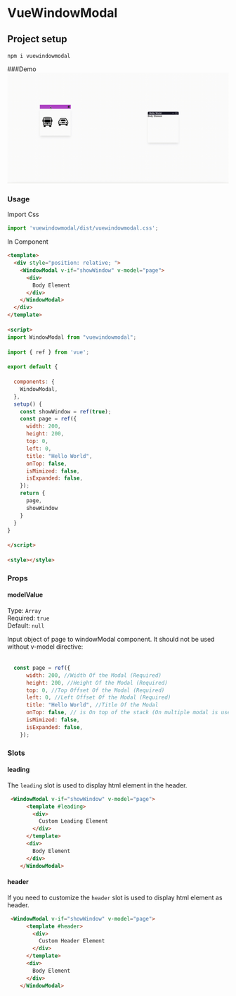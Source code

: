 # VueWindowModal

## Project setup
```
npm i vuewindowmodal
```


###Demo
![demo gif](https://raw.githubusercontent.com/xalife/vue-windowmodal/main/sample/gif/vuewindowmodal-sample.gif)

### Usage

Import Css

```js
import 'vuewindowmodal/dist/vuewindowmodal.css';
```



In Component
```html
<template>
  <div style="position: relative; ">
    <WindowModal v-if="showWindow" v-model="page">
      <div>
        Body Element
      </div>
    </WindowModal>
  </div>
</template>

<script>
import WindowModal from "vuewindowmodal";

import { ref } from 'vue';

export default {

  components: {
    WindowModal,
  },
  setup() {
    const showWindow = ref(true);
    const page = ref({
      width: 200,
      height: 200,
      top: 0,
      left: 0,
      title: "Hello World",
      onTop: false,
      isMimized: false,
      isExpanded: false,
    });
    return {
      page,
      showWindow
    }
  }
}

</script>

<style></style>

```

### Props
#### modelValue
Type: `Array`<br>
Required: `true`<br>
Default: `null`

Input object of page to windowModal component.
It should not be used without v-model directive:
```javascript

  const page = ref({
      width: 200, //Width Of the Modal (Required)
      height: 200, //Height Of the Modal (Required)
      top: 0, //Top Offset Of the Modal (Required)
      left: 0, //Left Offset Of the Modal (Required)
      title: "Hello World", //Title Of the Modal 
      onTop: false, // is On top of the stack (On multiple modal is used)
      isMimized: false,
      isExpanded: false,  
    });

```


### Slots

#### leading
The `leading` slot is used to display html element in the header.

```html
 <WindowModal v-if="showWindow" v-model="page">
      <template #leading>
        <div>
          Custom Leading Element
        </div>
      </template>
      <div>
        Body Element
      </div>
    </WindowModal>

```

#### header
If you need to customize the `header` slot is used to display html element as header.

```html
 <WindowModal v-if="showWindow" v-model="page">
      <template #header>
        <div>
          Custom Header Element
        </div>
      </template>
      <div>
        Body Element
      </div>
    </WindowModal>

```

